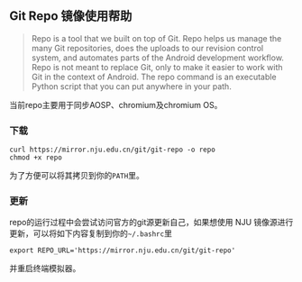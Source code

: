 ## Git Repo 镜像使用帮助

> Repo is a tool that we built on top of Git. Repo helps us manage the many Git repositories, does the uploads to our revision control system, and automates parts of the Android development workflow. Repo is not meant to replace Git, only to make it easier to work with Git in the context of Android. The repo command is an executable Python script that you can put anywhere in your path.

当前repo主要用于同步AOSP、chromium及chromium OS。

### 下载

```
curl https://mirror.nju.edu.cn/git/git-repo -o repo
chmod +x repo
```

为了方便可以将其拷贝到你的`PATH`里。

### 更新

repo的运行过程中会尝试访问官方的git源更新自己，如果想使用 NJU 镜像源进行更新，可以将如下内容复制到你的`~/.bashrc`里

```
export REPO_URL='https://mirror.nju.edu.cn/git/git-repo'
```

并重启终端模拟器。
